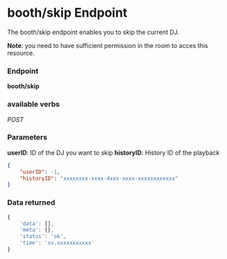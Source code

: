 # booth/skip Endpoint

The booth/skip endpoint enables you to skip the current DJ.

**Note**: you need to have sufficient permission in the room to acces this resource.

### Endpoint

**booth/skip**

### available verbs

_POST_

### Parameters

**userID**: ID of the DJ you want to skip
**historyID**: History ID of the playback 

```json
{
    "userID": -1,
    "historyID": "xxxxxxxx-xxxx-4xxx-xxxx-xxxxxxxxxxxx"
}
```

### Data returned

```js
{
    'data': [],
    'meta': {},
    'status': 'ok',
    'time': 'xx.xxxxxxxxxxx'
}
```